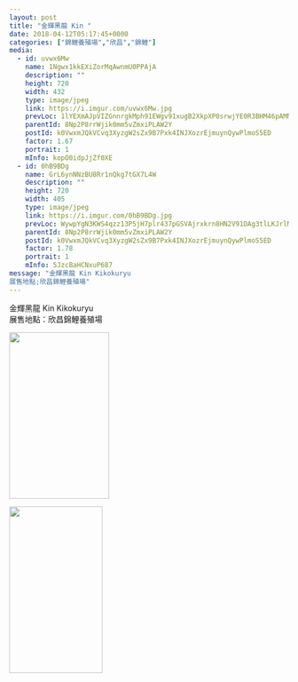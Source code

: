 ```yaml
---
layout: post
title: "金輝黑龍 Kin " 
date: 2018-04-12T05:17:45+0000 
categories: ["錦鯉養殖場","欣昌","錦鯉"] 
media:
  - id: uvwx6Mw
    name: 1Ngwx1kkEXiZorMqAwnmU0PPAjA
    description: ""   
    height: 720
    width: 432
    type: image/jpeg
    link: https://i.imgur.com/uvwx6Mw.jpg
    prevLoc: 1lYEXmAJpVIZGnnrgkMph91EWgv91xugB2XkpXP0srwjYE0R3BHM46pAMNMRcE0LxR73BwcYwn2m0ABqfrq20369YmF8xD71G8v4UBLVAMBjjQt9QYL39kMZu9gBP1p7v0SnlKPwV4Z8Fp9jnDjk9EHjMw6JyyoQfrpBVrnoR6Ix44LGME3qFYoX0ggEvEsDx04YyDNPUjYgy72Z2lf5BQD1BpyphjMZB9pL0vcno9k0ZOj7H4kVBzRloXiNWRKWkERoImo
    parentId: 8Np2P8rrWjik0mm5vZmxiPLAW2Y
    postId: k0VwxmJQkVCvq3XyzgW2sZx9B7Pxk4INJXozrEjmuynQywPlmoS5ED
    factor: 1.67
    portrait: 1
    mInfo: kopO0idpJjZf0XE
  - id: 0hB9BDg
    name: GrL6ynNNzBU8Rr1nQkg7tGX7L4W
    description: ""   
    height: 720
    width: 405
    type: image/jpeg
    link: https://i.imgur.com/0hB9BDg.jpg
    prevLoc: WywpYgN3KWS4qzz13P5jH7plr437pGSVAjrxkrn8HN2V91DAg3tlLKJrlMK0hq0kz8gPjjSyzgYk8mmGFwKwQLXEl4cRxOO4yOWWskomM83K5BSprK68GXLmclE09o19RoSo2vEVzgjZSM3DlQEV7EsKNWmk3qO6tkLGwRzQQ1SEpDQZ0PwqCgBK4mMDm9tMpNvP8DlLHmGWOZ1RMqI9AOBqzlOECmpKB4q94JuE1BrK40PmTyAqgLkYWpUq7xYnzOWPc6GoGm
    parentId: 8Np2P8rrWjik0mm5vZmxiPLAW2Y
    postId: k0VwxmJQkVCvq3XyzgW2sZx9B7Pxk4INJXozrEjmuynQywPlmoS5ED
    factor: 1.78
    portrait: 1
    mInfo: 5JzcBaHCNxuP687
message: "金輝黑龍 Kin Kikokuryu  
展售地點;欣昌錦鯉養殖場"
---
```


金輝黑龍 Kin Kikokuryu  
展售地點：欣昌錦鯉養殖場


[//]: #media:  
<a href="https://i.imgur.com/uvwx6Mw.jpg"><img src="https://i.imgur.com/uvwx6Mw.jpg" height="300" width="180" /></a> 
  

<a href="https://i.imgur.com/0hB9BDg.jpg"><img src="https://i.imgur.com/0hB9BDg.jpg" height="300" width="168" /></a> 
 
